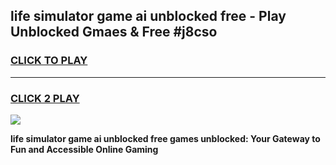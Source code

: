 
## life simulator game ai unblocked free - Play Unblocked Gmaes & Free #j8cso
<h3>
<a href="https://premium.freeplayer.one?title=life_simulator_game_ai_unblocked_free&ref=01M">CLICK TO PLAY</a></h3>
<hr>

<h3>
<a href="https://premium.freeplayer.one?title=life_simulator_game_ai_unblocked_free&ref=01M">CLICK 2 PLAY</a>
  
</h3>

<a href="https://premium.freeplayer.one?title=life_simulator_game_ai_unblocked_free&ref=01M"><img src="https://clearcache.store/games.png"></a>


**life simulator game ai unblocked free games unblocked: Your Gateway to Fun and Accessible Online Gaming**
